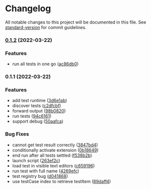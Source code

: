 # Changelog

All notable changes to this project will be documented in this file. See [standard-version](https://github.com/conventional-changelog/standard-version) for commit guidelines.

### [0.1.2](https://github.com/zxch3n/vitest-explorer/compare/v0.1.1...v0.1.2) (2022-03-22)


### Features

* run all tests in one go ([ac86db0](https://github.com/zxch3n/vitest-explorer/commit/ac86db09bc1b0f285d1000dfa3b12eee308f2146))

### 0.1.1 (2022-03-22)


### Features

* add test runtime ([3d6e1ab](https://github.com/zxch3n/vitest-explorer/commit/3d6e1ab1d96c7182f788355236e1bb953dd2e344))
* discover tests ([c2dfcbf](https://github.com/zxch3n/vitest-explorer/commit/c2dfcbf5ccab5dd7e6aeb2003564e4046730ed44))
* forward output ([98b0820](https://github.com/zxch3n/vitest-explorer/commit/98b082034366fe261daf1f88c067153e02340727))
* run tests ([94c6161](https://github.com/zxch3n/vitest-explorer/commit/94c616131c50662998e194a155633576075499c5))
* support debug ([50aafca](https://github.com/zxch3n/vitest-explorer/commit/50aafca9eda32aad5d058cf947f9e48d1ab1c57a))


### Bug Fixes

* cannot get test result correctly ([3847bd4](https://github.com/zxch3n/vitest-explorer/commit/3847bd4f49e14d011a4e7a6679c69cc4e2b03441))
* conditionally activate extension ([0b18649](https://github.com/zxch3n/vitest-explorer/commit/0b186491372aec38e1e6f9df2495bf98373aa81e))
* end run after all tests settled ([f538b2b](https://github.com/zxch3n/vitest-explorer/commit/f538b2b2900313bd372708302f61c87a90adc8fc))
* launch script ([263ef2c](https://github.com/zxch3n/vitest-explorer/commit/263ef2caaf4d59487f89aad53669364307cb90ae))
* load test in visible text editors ([c659196](https://github.com/zxch3n/vitest-explorer/commit/c659196e4f1b6ba04893196eafc924adca3f8bf3))
* run test with full name ([4269efc](https://github.com/zxch3n/vitest-explorer/commit/4269efc2efd8ee35d4ea7a89b47a41dffd92611b))
* test registry bug ([d041868](https://github.com/zxch3n/vitest-explorer/commit/d041868550c42ae2c65a9e4577d0c7875a51b4d0))
* use testCase index to retrieve testItem ([89daff4](https://github.com/zxch3n/vitest-explorer/commit/89daff47638091f035a4a455d388b224a8a3d22a))
